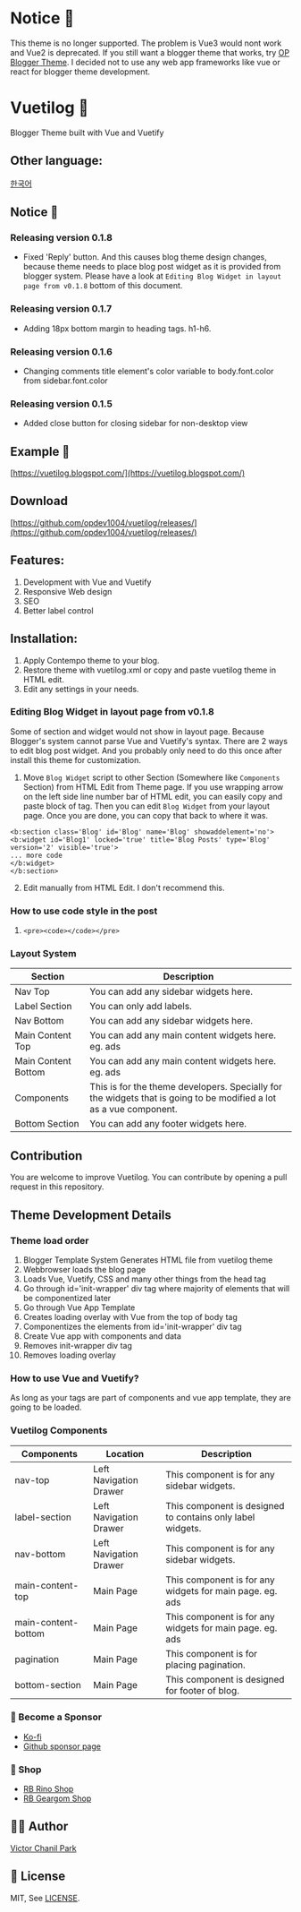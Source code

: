 # Notice 📢
This theme is no longer supported. The problem is Vue3 would nont work and Vue2 is deprecated.
If you still want a blogger theme that works, try [OP Blogger Theme](https://github.com/opdev1004/op-blogger-themes).
I decided not to use any web app frameworks like vue or react for blogger theme development.


# Vuetilog 🥇

Blogger Theme built with Vue and Vuetify

## Other language:

[한국어](/lang/ko)

## Notice 📢

### Releasing version 0.1.8

- Fixed 'Reply' button. And this causes blog theme design changes, because theme needs to place blog post widget as it is provided from blogger system. Please have a look at `Editing Blog Widget in layout page from v0.1.8` bottom of this document.

### Releasing version 0.1.7

- Adding 18px bottom margin to heading tags. h1-h6.

### Releasing version 0.1.6

- Changing comments title element's color variable to body.font.color from sidebar.font.color

### Releasing version 0.1.5

- Added close button for closing sidebar for non-desktop view

## Example 📖

[https://vuetilog.blogspot.com/](https://vuetilog.blogspot.com/)

## Download

[https://github.com/opdev1004/vuetilog/releases/](https://github.com/opdev1004/vuetilog/releases/)

## Features:

1. Development with Vue and Vuetify
2. Responsive Web design
3. SEO
4. Better label control

## Installation:

1. Apply Contempo theme to your blog.
2. Restore theme with vuetilog.xml or copy and paste vuetilog theme in HTML edit.
3. Edit any settings in your needs.

### Editing Blog Widget in layout page from v0.1.8

Some of section and widget would not show in layout page. Because Blogger's system cannot parse Vue and Vuetify's syntax. There are 2 ways to edit blog post widget. And you probably only need to do this once after install this theme for customization.

1. Move `Blog Widget` script to other Section (Somewhere like `Components` Section) from HTML Edit from Theme page. If you use wrapping arrow on the left side line number bar of HTML edit, you can easily copy and paste block of tag. Then you can edit `Blog Widget` from your layout page. Once you are done, you can copy that back to where it was.

```
<b:section class='Blog' id='Blog' name='Blog' showaddelement='no'>
<b:widget id='Blog1' locked='true' title='Blog Posts' type='Blog' version='2' visible='true'>
... more code
</b:widget>
</b:section>
```

2. Edit manually from HTML Edit. I don't recommend this.

### How to use code style in the post

1. `<pre><code></code></pre>`

### Layout System

| Section             | Description                                                                                                        |
| ------------------- | ------------------------------------------------------------------------------------------------------------------ |
| Nav Top             | You can add any sidebar widgets here.                                                                              |
| Label Section       | You can only add labels.                                                                                           |
| Nav Bottom          | You can add any sidebar widgets here.                                                                              |
| Main Content Top    | You can add any main content widgets here. eg. ads                                                                 |
| Main Content Bottom | You can add any main content widgets here. eg. ads                                                                 |
| Components          | This is for the theme developers. Specially for the widgets that is going to be modified a lot as a vue component. |
| Bottom Section      | You can add any footer widgets here.                                                                               |

## Contribution

You are welcome to improve Vuetilog.
You can contribute by opening a pull request in this repository.

## Theme Development Details

### Theme load order

1. Blogger Template System Generates HTML file from vuetilog theme
2. Webbrowser loads the blog page
3. Loads Vue, Vuetify, CSS and many other things from the head tag
4. Go through id='init-wrapper' div tag where majority of elements that will be componentized later
5. Go through Vue App Template
6. Creates loading overlay with Vue from the top of body tag
7. Componentizes the elements from id='init-wrapper' div tag
8. Create Vue app with components and data
9. Removes init-wrapper div tag
10. Removes loading overlay

### How to use Vue and Vuetify?

As long as your tags are part of components and vue app template, they are going to be loaded.

### Vuetilog Components

| Components          | Location               | Description                                                |
| ------------------- | ---------------------- | ---------------------------------------------------------- |
| nav-top             | Left Navigation Drawer | This component is for any sidebar widgets.                 |
| label-section       | Left Navigation Drawer | This component is designed to contains only label widgets. |
| nav-bottom          | Left Navigation Drawer | This component is for any sidebar widgets.                 |
| main-content-top    | Main Page              | This component is for any widgets for main page. eg. ads   |
| main-content-bottom | Main Page              | This component is for any widgets for main page. eg. ads   |
| pagination          | Main Page              | This component is for placing pagination.                  |
| bottom-section      | Main Page              | This component is designed for footer of blog.             |

### 👼 Become a Sponsor

- [Ko-fi](https://ko-fi.com/opdev1004)
- [Github sponsor page](https://github.com/sponsors/opdev1004)

### 🎁 Shop

- [RB Rino Shop](https://www.redbubble.com/shop/ap/149559711)
- [RB Geargom Shop](https://www.redbubble.com/people/Geargom/shop)

## 👨‍💻 Author

[Victor Chanil Park](https://github.com/opdev1004)

## 💯 License

MIT, See [LICENSE](./LICENSE).
